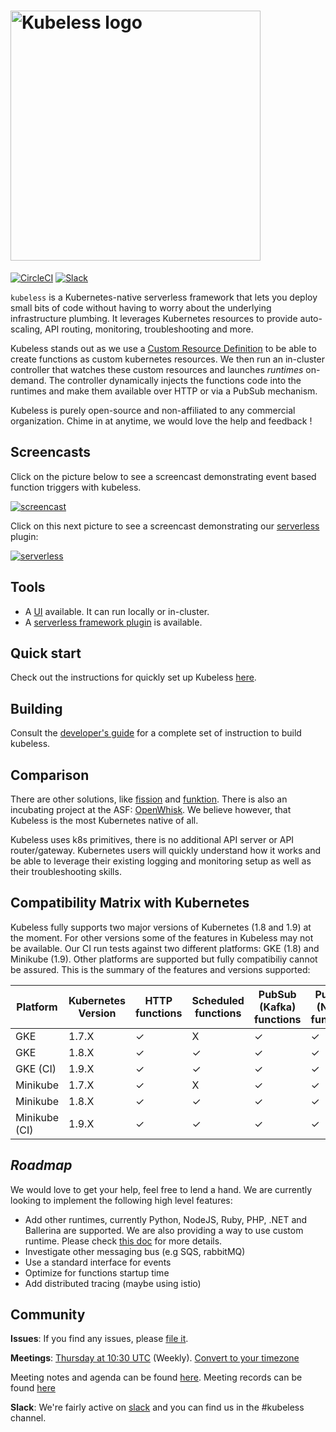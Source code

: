 # <img src="https://cloud.githubusercontent.com/assets/4056725/25480209/1d5bf83c-2b48-11e7-8db8-bcd650f31297.png" alt="Kubeless logo" width="400">

[![CircleCI](https://circleci.com/gh/kubeless/kubeless.svg?style=svg)](https://circleci.com/gh/kubeless/kubeless)
[![Slack](https://img.shields.io/badge/slack-join%20chat%20%E2%86%92-e01563.svg)](http://slack.k8s.io)

`kubeless` is a Kubernetes-native serverless framework that lets you deploy small bits of code without having to worry about the underlying infrastructure plumbing. It leverages Kubernetes resources to provide auto-scaling, API routing, monitoring, troubleshooting and more.

Kubeless stands out as we use a [Custom Resource Definition](https://kubernetes.io/docs/tasks/access-kubernetes-api/extend-api-custom-resource-definitions/) to be able to create functions as custom kubernetes resources. We then run an in-cluster controller that watches these custom resources and launches _runtimes_ on-demand. The controller dynamically injects the functions code into the runtimes and make them available over HTTP or via a PubSub mechanism.

Kubeless is purely open-source and non-affiliated to any commercial organization. Chime in at anytime, we would love the help and feedback !

## Screencasts

Click on the picture below to see a screencast demonstrating event based function triggers with kubeless.

[![screencast](https://img.youtube.com/vi/AxZuQIJUX4s/0.jpg)](https://www.youtube.com/watch?v=AxZuQIJUX4s)

Click on this next picture to see a screencast demonstrating our [serverless](https://serverless.com/framework/docs/providers/kubeless/) plugin:

[![serverless](https://img.youtube.com/vi/ROA7Ig7tD5s/0.jpg)](https://www.youtube.com/watch?v=ROA7Ig7tD5s)

## Tools

* A [UI](https://github.com/kubeless/kubeless-ui) available. It can run locally or in-cluster.
* A [serverless framework plugin](https://github.com/serverless/serverless-kubeless) is available.

## Quick start

Check out the instructions for quickly set up Kubeless [here](http://kubeless.io/docs/quick-start).

## Building

Consult the [developer's guide](docs/dev-guide.md) for a complete set of instruction
to build kubeless.

## Comparison

There are other solutions, like [fission](http://fission.io) and [funktion](https://github.com/fabric8io/funktion). There is also an incubating project at the ASF: [OpenWhisk](https://github.com/openwhisk/openwhisk). We believe however, that Kubeless is the most Kubernetes native of all.

Kubeless uses k8s primitives, there is no additional API server or API router/gateway. Kubernetes users will quickly understand how it works and be able to leverage their existing logging and monitoring setup as well as their troubleshooting skills.

## Compatibility Matrix with Kubernetes

Kubeless fully supports two major versions of Kubernetes (1.8 and 1.9) at the moment. For other versions some of the features in Kubeless may not be available. Our CI run tests against two different platforms: GKE (1.8) and Minikube (1.9). Other platforms are supported but fully compatibiliy cannot be assured. This is the summary of the features and versions supported:

| Platform | Kubernetes Version | HTTP functions | Scheduled functions | PubSub (Kafka) functions | PubSub (NATS) functions | Autoscaling (CPU) |
| ------------- | ----- | - | - | - | - | - |
| GKE           | 1.7.X | ✓ | X | ✓ | ✓ | X |
| GKE           | 1.8.X | ✓ | ✓ | ✓ | ✓ | ✓ |
| GKE (CI)      | 1.9.X | ✓ | ✓ | ✓ | ✓ | ✓ |
| Minikube      | 1.7.X | ✓ | X | ✓ | ✓ | ✓ |
| Minikube      | 1.8.X | ✓ | ✓ | ✓ | ✓ | ✓ |
| Minikube (CI) | 1.9.X | ✓ | ✓ | ✓ | ✓ | ✓ |

## _Roadmap_

We would love to get your help, feel free to lend a hand. We are currently looking to implement the following high level features:

* Add other runtimes, currently Python, NodeJS, Ruby, PHP, .NET and Ballerina are supported. We are also providing a way to use custom runtime. Please check [this doc](./docs/runtimes.md) for more details.
* Investigate other messaging bus (e.g SQS, rabbitMQ)
* Use a standard interface for events
* Optimize for functions startup time
* Add distributed tracing (maybe using istio)

## Community

**Issues**: If you find any issues, please [file it](https://github.com/kubeless/kubeless/issues).

**Meetings**: [Thursday at 10:30 UTC](https://meet.google.com/rbr-gcjp-xxz) (Weekly). [Convert to your timezone](http://www.thetimezoneconverter.com/?t=10:30&tz=UTC)

Meeting notes and agenda can be found [here](https://docs.google.com/document/d/1-OsikjjQVHVFoXBHUbkRogrzzZijQ9MumFpLfWCCjwk/edit). Meeting records can be found [here](https://www.youtube.com/user/bitrock5/)

**Slack**: We're fairly active on [slack](http://slack.k8s.io) and you can find us in the #kubeless channel.
